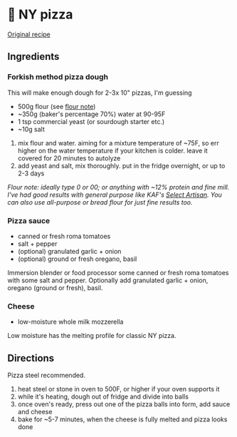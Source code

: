 # 🍕 NY pizza

[Original
recipe](https://www.reddit.com/r/FoodPorn/comments/e2fhg5/second_attempt_on_new_yorkstyle_pizza/f8vcyd6/)

## Ingredients

### Forkish method pizza dough

This will make enough dough for 2-3x 10" pizzas, I'm guessing

- 500g flour (see [flour note](#flour-note))
- ~350g (baker's percentage 70%) water at 90-95F
- 1 tsp commercial yeast (or sourdough starter etc.)
- ~10g salt

1. mix flour and water. aiming for a mixture temperature of ~75F, so err higher
   on the water temperature if your kitchen is colder. leave it covered for 20
   minutes to autolyze
2. add yeast and salt, mix thoroughly. put in the fridge overnight, or up to 2-3
   days

<a name="flour-note"></a>_Flour note: ideally type 0 or 00; or anything with
~12% protein and fine mill. I've had good results with general purpose like
KAF's [Select Artisan](https://www.kingarthurflour.com/pro/products). You can
also use all-purpose or bread flour for just fine results too._

### Pizza sauce

- canned or fresh roma tomatoes
- salt + pepper
- (optional) granulated garlic + onion
- (optional) ground or fresh oregano, basil

Immersion blender or food processor some canned or fresh roma tomatoes with some
salt and pepper. Optionally add granulated garlic + onion, oregano (ground or
fresh), basil.

### Cheese

- low-moisture whole milk mozzerella

Low moisture has the melting profile for classic NY pizza.

## Directions

Pizza steel recommended.

1. heat steel or stone in oven to 500F, or higher if your oven supports it
2. while it's heating, dough out of fridge and divide into balls
3. once oven's ready, press out one of the pizza balls into form, add sauce and
   cheese
4. bake for ~5-7 minutes, when the cheese is fully melted and pizza looks done
